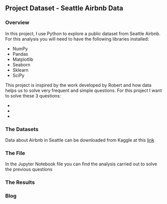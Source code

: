 

## Project Dataset - Seattle Airbnb Data

### Overview
In this project, I use Python to explore a public dataset from Seattle Airbnb. 
For this analysis you will need to have the following libraries installed:
* NumPy
* Pandas
* Matplotlib
* Seaborn 
* Sklearn
* SciPy

This project is inspired by the work developed by Robert and how data helps us to solve very frequent and simple questions. For this project I want to solve these 3 questions:

*
*
*



### The Datasets
Data about Airbnb in Seattle can be downloaded from Kaggle at this [link](https://www.kaggle.com/datasets/airbnb/seattle)


### The File
In the Jupyter Notebook file you can find the analysis carried out to solve the previous questions

### The Results

### Blog

